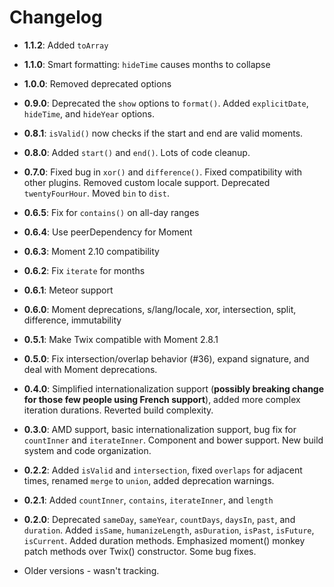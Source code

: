 # Changelog

 * **1.1.2**: Added `toArray`

 * **1.1.0**: Smart formatting: `hideTime` causes months to collapse

 * **1.0.0**: Removed deprecated options

 * **0.9.0**: Deprecated the `show` options to `format()`. Added `explicitDate`, `hideTime`, and `hideYear` options.

 * **0.8.1**: `isValid()` now checks if the start and end are valid moments.

 * **0.8.0**: Added `start()` and `end()`. Lots of code cleanup.

 * **0.7.0**: Fixed bug in `xor()` and `difference()`. Fixed compatibility with other plugins. Removed custom locale support. Deprecated `twentyFourHour`. Moved `bin` to `dist`.

 * **0.6.5**: Fix for `contains()` on all-day ranges

 * **0.6.4**: Use peerDependency for Moment

 * **0.6.3**: Moment 2.10 compatibility

 * **0.6.2**: Fix `iterate` for months

 * **0.6.1**: Meteor support

 * **0.6.0**: Moment deprecations, s/lang/locale, xor, intersection, split, difference, immutability

 * **0.5.1**: Make Twix compatible with Moment 2.8.1

 * **0.5.0**: Fix intersection/overlap behavior (#36), expand signature, and deal with Moment deprecations.

 * **0.4.0**: Simplified internationalization support (**possibly breaking change for those few people using French support**), added more complex iteration durations. Reverted build complexity.

 * **0.3.0**: AMD support, basic internationalization support, bug fix for `countInner` and `iterateInner`. Component and bower support. New build system and code organization.

 * **0.2.2**: Added `isValid` and `intersection`, fixed `overlaps` for adjacent times, renamed `merge` to `union`, added deprecation warnings.

 * **0.2.1**: Added `countInner`, `contains`, `iterateInner`, and `length`

 * **0.2.0**: Deprecated `sameDay`, `sameYear`, `countDays`, `daysIn`, `past`, and `duration`. Added `isSame`, `humanizeLength`, `asDuration`, `isPast`, `isFuture`, `isCurrent`. Added duration methods. Emphasized moment() monkey patch methods over Twix() constructor. Some bug fixes.

 * Older versions - wasn't tracking.

